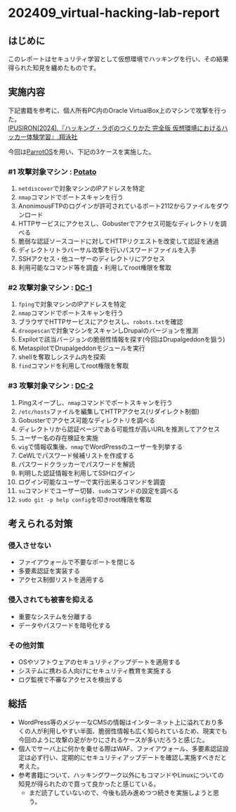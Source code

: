 # 202409_virtual-hacking-lab-report

## はじめに

このレポートはセキュリティ学習として仮想環境でハッキングを行い、その結果得られた知見を纏めたものです。

## 実施内容

下記書籍を参考に、個人所有PC内のOracle VirtualBox上のマシンで攻撃を行った。  
[IPUSIRON(2024).『ハッキング・ラボのつくりかた 完全版 仮想環境におけるハッカー体験学習』.翔泳社](https://www.shoeisha.co.jp/book/detail/9784798185996)

今回は[ParrotOS](https://www.parrotsec.org/)を用い、下記の3ケースを実施した。

### #1 攻撃対象マシン : [Potato](https://www.vulnhub.com/entry/potato-1%2C529/)

1. `netdiscover`で対象マシンのIPアドレスを特定
1. `nmap`コマンドでポートスキャンを行う
1. AnonimousFTPのログインが許可されているポート2112からファイルをダウンロード
1. HTTPサービスにアクセスし、Gobusterでアクセス可能なディレクトリを調べる
1. 脆弱な認証ソースコードに対してHTTPリクエストを改変して認証を通過
1. ディレクトリトラバーサル攻撃を行いパスワードファイルを入手
1. SSHアクセス・他ユーザーのディレクトリにアクセス
1. 利用可能なコマンド等を調査・利用してroot権限を奪取

### #2 攻撃対象マシン : [DC-1](https://www.vulnhub.com/entry/dc-1%2C292/)

1. `fping`で対象マシンのIPアドレスを特定
1. `nmap`コマンドでポートスキャンを行う
1. ブラウザでHTTPサービスにアクセスし、`robots.txt`を確認
1. `droopescan`で対象マシンをスキャンしDrupalのバージョンを推測
1. Expilotで該当バージョンの脆弱性情報を探す(今回はDrupalgeddonを狙う)
1. MetaspilotでDrupalgeddonモジュールを実行
1. shellを奪取しシステム内を探索
1. `find`コマンドを利用してroot権限を奪取

### #3 攻撃対象マシン : [DC-2](https://www.vulnhub.com/entry/dc-2%2C311/)

1. Pingスイープし、`nmap`コマンドでポートスキャンを行う
1. `/etc/hosts`ファイルを編集してHTTPアクセス(リダイレクト制御)
1. Gobusterでアクセス可能なディレクトリを調べる
1. ディレクトリから認証ページである可能性が高いURLを推測してアクセス
1. ユーザー名の存在検証を実施
1. `wig`で情報収集後、`nmap`でWordPressのユーザーを列挙する
1. CeWLでパスワード候補リストを作成する
1. パスワードクラッカーでパスワードを解読
1. 判明した認証情報を利用してSSHログイン
1. ログイン可能なユーザーで実行出来るコマンドを調査
1. `su`コマンドでユーザー切替、`sudo`コマンドの設定を調べる
1. `sudo git -p help config`を叩きroot権限を奪取

## 考えられる対策

### 侵入させない

- ファイアウォールで不要なポートを閉じる
- 多要素認証を実装する
- アクセス制御リストを適用する

### 侵入されても被害を抑える

- 重要なシステムを分離する
- データやパスワードを暗号化する

### その他対策

- OSやソフトウェアのセキュリティアップデートを適用する
- システムに携わる人向けにセキュリティ教育を実施する
- ログ監視で不審なアクセスを検出する

## 総括

- WordPress等のメジャーなCMSの情報はインターネット上に溢れており多くの人が利用しやすい半面、脆弱性情報も広く知られているため、現実でも今回のように攻撃の足がかりにされるケースが多いだろうと感じた。
- 個人でサーバ上に何かを乗せる際はWAF、ファイアウォール、多要素認証設定は必ず行い、定期的にセキュリティアップデートを確認し実施すべきだと考えた。
- 参考書籍について、ハッキングワーク以外にもコマンドやLinuxについての知見が得られたので買って良かったと感じている。
  - まだ読了していないので、今後も読み進めつつ続きを実施しようと思う。
